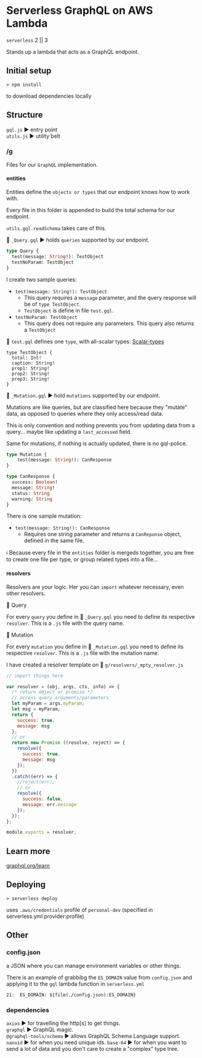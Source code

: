 # Serverless GraphQL on AWS Lambda

`serverless` 2 || 3

Stands up a lambda that acts as a GraphQL endpoint.

## Initial setup

`> npm install` 

to download dependencies locally

## Structure

`gql.js` :arrow_forward: entry point  
`utils.js` :arrow_forward: utility belt

### /g

Files for our `GraphQL` implementation.

#### entities

Entities define the `objects or types` that our endpoint knows how to work with.

Every file in this folder is appended to build the total schema for our endpoint.

`utils.gql.readSchema` takes care of this.

:page_facing_up: `_Query.gql` :arrow_forward: holds `queries` supported by our endpoint.

```graphql
type Query {
  test(message: String!): TestObject
  testNoParam: TestObject
}
```

I create two sample queries:

- `test(message: String!): TestObject`
  - This query requires a `message` parameter, and the query response will be of `type TestObject`.
  - `TestObject` is define in file `test.gql`.
- `testNoParam: TestObject`
  - This query does not require any parameters. This query also returns a `TestObject`


:page_facing_up: `test.gql` defines one `type`, with all-scalar types: [Scalar-types](https://graphql.org/learn/schema/#scalar-types)

```
type TestObject {
  total: Int!
  caption: String!
  prop1: String!
  prop2: String!
  prop3: String!
}
```

:page_facing_up: `_Mutation.gql` :arrow_forward: hold `mutations` supported by our endpoint.

Mutations are like queries, but are classified here because they "mutate" data, as opposed to queries where they only access/read data.

This is only convention and nothing prevents you from updating data from a query... maybe like updating a `last_accessed` field.

Same for mutations, if nothing is actually updated, there is no gql-police.

```graphql
type Mutation {
    test(message: String!): CanResponse
}

type CanResponse {
  success: Boolean!
  message: String!
  status: String
  warning: String
}
```

There is one sample mutation:

- `test(message: String!): CanResponse`
  - Requires one string parameter and returns a `CanReponse` object, defined in the same file.

:information_source: Because every file in the `entities` folder is mergeds together, you are free to create one file per type, or group related types into a file...

#### resolvers

Resolvers are your logic. Her you can `import` whatever necessary, even other resolvers.

:open_file_folder: Query

For every `query` you define in :page_facing_up: `_Query.gql` you need to define its respective `resolver`. This is a `.js` file with the query name.

:open_file_folder: Mutation

For every `mutation` you define in :page_facing_up: `_Mutation.gql` you need to define its respective `resolver`. This is a `.js` file with the mutation name.

I have created a resolver template on :page_facing_up: `g/resolvers/_mpty_resolver.js`

```javascript
// import things here

var resolver = (obj, args, ctx, info) => {
  /* return object or promise */
  // access query arguments/parameters
  let myParam = args.myParam;
  let msg = myParam;
  return {
    success: true,
    message: msg
  };
  // or
  return new Promise ((resolve, reject) => {
    resolve({
      success: true,
      message: msg
    });
  })
  .catch((err) => {
    //reject(err);
    // or
    resolve({
      success: false,
      message: err.message
    });
  });
};

module.exports = resolver;
```

## Learn more

[graphql.org/learn](https://graphql.org/learn/)

## Deploying

`> serverless deploy`

uses `.aws/credentials` profile of `personal-dev` (specified in serverless.yml:provider:profile)

## Other

### config.json

a JSON where you can manage environment variables or other things.

There is an example of grabbibg the `ES_DOMAIN` value from `config.json` and applying it to the `gql` lambda function in `serverless.yml`

```
21:  ES_DOMAIN: ${file(./config.json):ES_DOMAIN}
```

### dependencies

`axios` :arrow_forward: for travelling the http[s] to get things.  
`graphql` :arrow_forward: GraphQL magic.  
`@graphql-tools/schema` :arrow_forward: allows GraphQL Schema Language support.
`nanoid` :arrow_forward: for when you need unique ids.
`base-64` :arrow_forward: for when you want to send a lot of data and you don't care to create a "complex" type tree.
